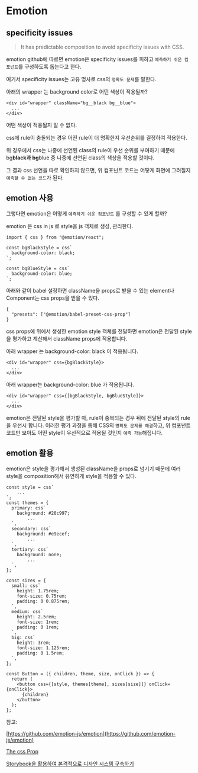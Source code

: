 # Emotion

## specificity issues

> It has predictable composition to avoid specificity issues with CSS.

emotion github에 따르면 emotion은 specificity issues를 피하고 `예측하기 쉬운 컴포넌트`를 구성하도록 돕는다고 한다.

여기서 specificity issues는 고유 명사로 css의 `명확도 문제`를 말한다.

아래의 wrapper 는 background color로 어떤 색상이 적용될까?

```tsx
<div id="wrapper" className="bg__black bg__blue">
  ...
</div>
```

어떤 색상이 적용될지 알 수 없다.

css에 rule이 충돌되는 경우 어떤 rule이 더 명확한지 우선순위를 결정하여 적용한다.

위 경우에서 css는 나중에 선언된 class의 rule이 우선 순위를 부여하기 때문에 bg**black과 bg**blue 중 나중에 선언된 class의 색상을 적용할 것이다.

그 결과 css 선언을 따로 확인하지 않으면, 위 컴포넌트 코드는 어떻게 화면에 그려질지 `예측할 수 없는 코드`가 된다.

## emotion 사용

그렇다면 emotion은 어떻게 `예측하기 쉬운 컴포넌트` 를 구성할 수 있게 할까?

emotion 은 css in js 로 style을 js 객체로 생성, 관리한다.

```tsx
import { css } from "@emotion/react";

const bgBlackStyle = css`
  background-color: black;
`;

const bgBlueStyle = css`
  background-color: blue;
`;
```

아래와 같이 babel 설정하면 className을 props로 받을 수 있는 element나 Component는 css props을 받을 수 있다.

```tsx
{
  "presets": ["@emotion/babel-preset-css-prop"]
}
```

css props에 위에서 생성한 emotion style 객체를 전달하면 emotion은 전달된 style을 평가하고 계산해서 className props에 적용합니다.

아래 wrapper 는 background-color: black 이 적용됩니다.

```tsx
<div id="wrapper" css={bgBlackStyle}>
  ...
</div>
```

아래 wrapper는 background-color: blue 가 적용됩니다.

```tsx
<div id="wrapper" css={[bgBlackStyle, bgBlueStyle]}>
  ...
</div>
```

emotion은 전달된 style을 평가할 때, rule이 중복되는 경우 뒤에 전달된 style의 rule을 우선시 합니다. 이러한 평가 과정을 통해 CSS의 `명확도 문제를 해결`하고, 위 컴포넌트 코드만 보아도 어떤 style이 우선적으로 적용될 것인지 `예측 가능`해집니다.

## emotion 활용

emotion은 style을 평가해서 생성된 className을 props로 넘기기 때문에 여러 style을 composition해서 유연하게 style을 적용할 수 있다.

```tsx
const style = css`
	...
`;
const themes = {
  primary: css`
    background: #20c997;
		...
  `,
  secondary: css`
    background: #e9ecef;
		...
  `,
  tertiary: css`
    background: none;
		...
  `,
};

const sizes = {
  small: css`
    height: 1.75rem;
    font-size: 0.75rem;
    padding: 0 0.875rem;
  `,
  medium: css`
    height: 2.5rem;
    font-size: 1rem;
    padding: 0 1rem;
  `,
  big: css`
    height: 3rem;
    font-size: 1.125rem;
    padding: 0 1.5rem;
  `,
};

const Button = ({ children, theme, size, onClick }) => {
  return (
    <button css={[style, themes[theme], sizes[size]]} onClick={onClick}>
      {children}
    </button>
  );
};
```

참고:

[https://github.com/emotion-js/emotion](https://github.com/emotion-js/emotion)

[The css Prop](https://emotion.sh/docs/css-prop)

[Storybook을 활용하여 본격적으로 디자인 시스템 구축하기](https://velog.io/@velopert/create-your-own-design-system-with-storybook)
